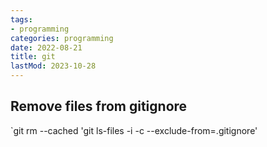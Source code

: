 ```yaml
---
tags:
- programming
categories: programming
date: 2022-08-21
title: git
lastMod: 2023-10-28
---
```

## Remove files from gitignore


`git rm --cached 'git ls-files -i -c --exclude-from=.gitignore'
